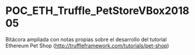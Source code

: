 # POC_ETH_Truffle_PetStoreVBox201805
Bitácora ampliada con notas propias sobre el desarrollo del tutorial Ethereum Pet Shop (http://truffleframework.com/tutorials/pet-shop)
